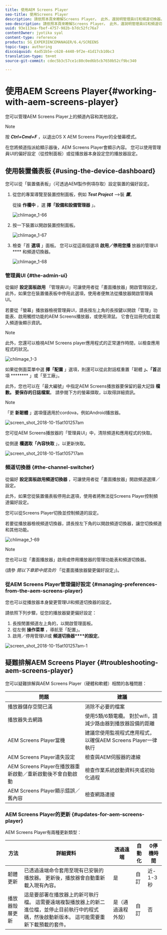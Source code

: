 ```yaml
---
title: 使用AEM Screens Player
seo-title: 使用Screens Player
description: 請依照本頁來瞭解Screens Player。 此外，還說明管理員UI和頻道切換器。
seo-description: 請依照本頁來瞭解Screens Player。 此外，還說明管理員UI和頻道切換器。
uuid: 93e113ea-fbef-4757-982b-b7dc52fc76a7
contentOwner: jyotika syal
content-type: reference
products: SG_EXPERIENCEMANAGER/6.4/SCREENS
topic-tags: authoring
discoiquuid: 4ad51b5e-c628-4440-9f2e-41d17cb10bc3
translation-type: tm+mt
source-git-commit: cdec5b3c57ce1c80c0ed6b5cb7650b52cf9bc340

---
```



# 使用AEM Screens Player{#working-with-aem-screens-player}

您可以管理AEM Screens Player上的頻道內容和其他設定。

>[!NOTE]
>
>按 ***Ctrl+Cmd+F*** ，以退出OS X AEM Screens Player的全螢幕模式。

在您將頻道指派給顯示器後，AEM Screens Player會顯示內容。 您可以使用管理員UI的偏好設定（從控制面板）或從播放器本身設定您的播放器設定。

## 使用裝置儀表板 {#using-the-device-dashboard}

您可以從「裝置儀表板」（可透過AEM製作例項存取）設定裝置的偏好設定。

1. 從您的專案導覽至裝置控制面板，例如 ***Test Project*** —>裝 ***置***。

   從操 **作欄中** ，選 **擇「設備和設備管理器** 」。

   ![chlimage_1-66](assets/chlimage_1-66.png)

1. 按一下裝置以開啟裝置控制面板。

   ![chlimage_1-67](assets/chlimage_1-67.png)

1. 檢查「首 **選項** 」面板。 您可以從這兩個選項 **啟用／停用您播** 放器的管理UI **** 和頻道切換器。

   ![chlimage_1-68](assets/chlimage_1-68.png)

### 管理員UI {#the-admin-ui}

從偏好 **設定面板啟用** 「管理員UI」可讓使用者從「畫面播放器」開啟管理設定。 此外，如果您在裝置儀表板中停用此選項，使用者便無法從播放器開啟管理員UI。

若要從「螢幕」播放器檢視管理員UI，請長按左上角的長按鍵以開啟「管理」功能表、啟用觸控功能的AEM Screens播放器，或使用滑鼠。 它會在註冊完成並載入頻道後顯示資訊。

>[!NOTE]
>
>此外，您還可以檢視AEM Screens player應用程式的正常運作時間，以檢查應用程式的狀況。

![chlimage_1-3](assets/chlimage_1-3.gif)

如果從側面菜單中選 **擇「配置** 」選項，則還可以從此對話框重置「韌體 **」、「首**&#x200B;選項 ******** 」或「至工廠」。

此外，您也可以在「最大編號」中指定AEM Screens播放器要保留的最大記錄 **檔數。 要保存的日誌檔案**。 請參閱下方的螢幕擷取，以取得詳細資訊。

>[!NOTE]
>
>「更 **新韌體** 」選項僅適用於cordova，例如Android播放器。

![screen_shot_2018-10-15at101257am](assets/screen_shot_2018-10-15at101257am.png)

您可從AEM Screens播放器的「管理員UI」中，清除頻道和應用程式的快取。

從側邊 **欄選取「內容快取** 」，以更新快取。

![screen_shot_2018-10-15at105717am](assets/screen_shot_2018-10-15at105717am.png)

### 頻道切換器 {#the-channel-switcher}

從偏好 **設定面板啟用頻道切換器** ，可讓使用者從「畫面播放器」開啟頻道選擇／設定。

此外，如果您從裝置儀表板停用此選項，使用者將無法從Screens Player控制頻道偏好設定。

您可以從Screens Player切換並控制頻道的設定。

若要從播放器檢視頻道切換器，請長按左下角的以開啟頻道切換器，讓您切換頻道和其他功能。

![chlimage_1-69](assets/chlimage_1-69.png)

>[!NOTE]
>
>您也可以從「畫面播放器」啟用或停用播放器的管理功能表和頻道切換器。
>
>(請參 *閱以下章節中提及的* 「從畫面播放器變更偏好設定」)。

### 從AEM Screens Player管理偏好設定 {#managing-preferences-from-the-aem-screens-player}

您也可以從播放器本身變更管理UI和頻道切換器的設定。

請依照下列步驟，從您的播放器變更偏好設定：

1. 長按閒置頻道左上角的，以開啟管理面板。
1. 從左側 **操作菜單** ，導航至「配置」。
1. 啟用／停用管理UI或 **頻道切換器****的設定**。

![screen_shot_2018-10-15at101257am-1](assets/screen_shot_2018-10-15at101257am-1.png)

## 疑難排解AEM Screens Player {#troubleshooting-aem-screens-player}

您可以疑難排解與AEM Screens Player（硬體和軟體）相關的各種問題：

| **問題** | **建議** |
|---|---|
| 播放器儲存空間已滿 | 消除不必要的檔案 |
| 播放器失去網路 | 使用5類/6類電纜。 對於wifi，請減少路由器到播放器設備的距離 |
| AEM Screens Player當機 | 建議您使用監視程式應用程式，以確保AEM Screens Player一律執行 |
| AEM Screens Player遺失設定 | 檢查與AEM伺服器的連線 |
| AEM Screens Player在播放器重新啟動／重新啟動後不會自動啟動 | 檢查作業系統啟動資料夾或初始化過程 |
| AEM Screens Player顯示錯誤／舊內容 | 檢查網路連接 |

### AEM Screens Player的更新 {#updates-for-aem-screens-player}

AEM Screens Player有兩種更新類型：

| **方法** | **詳細資料** | **透過遠端** | **自動化** | **0停機時間** |
|---|---|---|---|---|
| 韌體更新 | 已透過遠端命令套用至現有已安裝的播放器。 更新後，播放器會自動重新載入現有內容。 | 是 | 自訂 | 近- 1-3秒 |
| 播放器殼層更新 | 這是要部署在播放器上的新可執行檔。 這需要遠端複製播放器上的新二進位檔，並停止目前執行中的程式碼，然後啟動新版本。 這可能需要重新下載預載的套件。 | 是（通過遠程外殼） | 自訂 | 否 |

